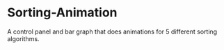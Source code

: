 # Sorting-Animation
A control panel and bar graph that does animations for 5 different sorting algorithms.
